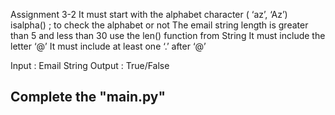 Assignment 3-2
It must start with the alphabet character ( ‘az’, ‘Az’)
isalpha() ; to check the alphabet or not
The email string length is greater than 5 and less than 30
use the len() function from String
It must include the letter ‘@’
It must include at least one ‘.’ after ‘@’

Input : Email String
Output : True/False


## Complete the "main.py"



